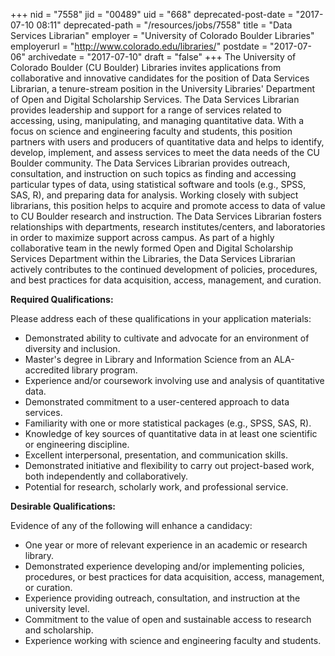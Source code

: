 +++
nid = "7558"
jid = "00489"
uid = "668"
deprecated-post-date = "2017-07-10 08:11"
deprecated-path = "/resources/jobs/7558"
title = "Data Services Librarian"
employer = "University of Colorado Boulder Libraries"
employerurl = "http://www.colorado.edu/libraries/"
postdate = "2017-07-06"
archivedate = "2017-07-10"
draft = "false"
+++
The University of Colorado Boulder (CU Boulder) Libraries invites
applications from collaborative and innovative candidates for the
position of Data Services Librarian, a tenure-stream position in the
University Libraries' Department of Open and Digital Scholarship
Services. The Data Services Librarian provides leadership and support
for a range of services related to accessing, using, manipulating, and
managing quantitative data. With a focus on science and engineering
faculty and students, this position partners with users and producers of
quantitative data and helps to identify, develop, implement, and assess
services to meet the data needs of the CU Boulder community. The Data
Services Librarian provides outreach, consultation, and instruction on
such topics as finding and accessing particular types of data, using
statistical software and tools (e.g., SPSS, SAS, R), and preparing data
for analysis. Working closely with subject librarians, this position
helps to acquire and promote access to data of value to CU Boulder
research and instruction. The Data Services Librarian fosters
relationships with departments, research institutes/centers, and
laboratories in order to maximize support across campus. As part of a
highly collaborative team in the newly formed Open and Digital
Scholarship Services Department within the Libraries, the Data Services
Librarian actively contributes to the continued development of policies,
procedures, and best practices for data acquisition, access, management,
and curation.
  
**Required Qualifications:**

Please address each of these qualifications in your application
materials:

-   Demonstrated ability to cultivate and advocate for an environment of
    diversity and inclusion.
-   Master's degree in Library and Information Science from an
    ALA-accredited library program.
-   Experience and/or coursework involving use and analysis of
    quantitative data.
-   Demonstrated commitment to a user-centered approach to data
    services. 
-   Familiarity with one or more statistical packages (e.g., SPSS, SAS,
    R).
-   Knowledge of key sources of quantitative data in at least one
    scientific or engineering discipline.
-   Excellent interpersonal, presentation, and communication skills.
-   Demonstrated initiative and flexibility to carry out project-based
    work, both independently and collaboratively.
-   Potential for research, scholarly work, and professional service.


**Desirable Qualifications:**

Evidence of any of the following will enhance a candidacy:

-   One year or more of relevant experience in an academic or research
    library.
-   Demonstrated experience developing and/or implementing policies,
    procedures, or best practices for data acquisition, access,
    management, or curation.
-   Experience providing outreach, consultation, and instruction at the
    university level.
-   Commitment to the value of open and sustainable access to research
    and scholarship.
-   Experience working with science and engineering faculty and
    students.
